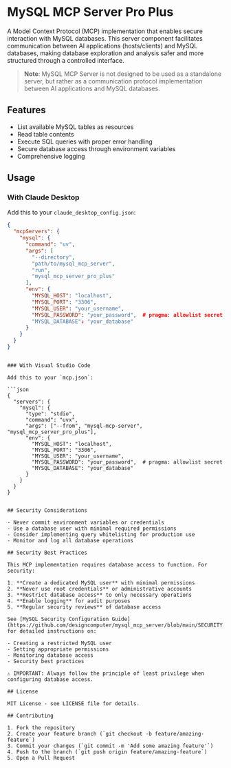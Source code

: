 # MySQL MCP Server Pro Plus

A Model Context Protocol (MCP) implementation that enables secure interaction with MySQL databases. This server component facilitates communication between AI applications (hosts/clients) and MySQL databases, making database exploration and analysis safer and more structured through a controlled interface.

> **Note**: MySQL MCP Server is not designed to be used as a standalone server, but rather as a communication protocol implementation between AI applications and MySQL databases.

## Features

- List available MySQL tables as resources
- Read table contents
- Execute SQL queries with proper error handling
- Secure database access through environment variables
- Comprehensive logging

## Usage

### With Claude Desktop

Add this to your `claude_desktop_config.json`:

```json
{
  "mcpServers": {
    "mysql": {
      "command": "uv",
      "args": [
        "--directory",
        "path/to/mysql_mcp_server",
        "run",
        "mysql_mcp_server_pro_plus"
      ],
      "env": {
        "MYSQL_HOST": "localhost",
        "MYSQL_PORT": "3306",
        "MYSQL_USER": "your_username",
        "MYSQL_PASSWORD": "your_password",  # pragma: allowlist secret
        "MYSQL_DATABASE": "your_database"
      }
    }
  }
}
```

````

### With Visual Studio Code

Add this to your `mcp.json`:

```json
{
  "servers": {
    "mysql": {
      "type": "stdio",
      "command": "uvx",
      "args": ["--from", "mysql-mcp-server", "mysql_mcp_server_pro_plus"],
      "env": {
        "MYSQL_HOST": "localhost",
        "MYSQL_PORT": "3306",
        "MYSQL_USER": "your_username",
        "MYSQL_PASSWORD": "your_password",  # pragma: allowlist secret
        "MYSQL_DATABASE": "your_database"
      }
    }
  }
}
````

```

## Security Considerations

- Never commit environment variables or credentials
- Use a database user with minimal required permissions
- Consider implementing query whitelisting for production use
- Monitor and log all database operations

## Security Best Practices

This MCP implementation requires database access to function. For security:

1. **Create a dedicated MySQL user** with minimal permissions
2. **Never use root credentials** or administrative accounts
3. **Restrict database access** to only necessary operations
4. **Enable logging** for audit purposes
5. **Regular security reviews** of database access

See [MySQL Security Configuration Guide](https://github.com/designcomputer/mysql_mcp_server/blob/main/SECURITY.md) for detailed instructions on:

- Creating a restricted MySQL user
- Setting appropriate permissions
- Monitoring database access
- Security best practices

⚠️ IMPORTANT: Always follow the principle of least privilege when configuring database access.

## License

MIT License - see LICENSE file for details.

## Contributing

1. Fork the repository
2. Create your feature branch (`git checkout -b feature/amazing-feature`)
3. Commit your changes (`git commit -m 'Add some amazing feature'`)
4. Push to the branch (`git push origin feature/amazing-feature`)
5. Open a Pull Request
```
